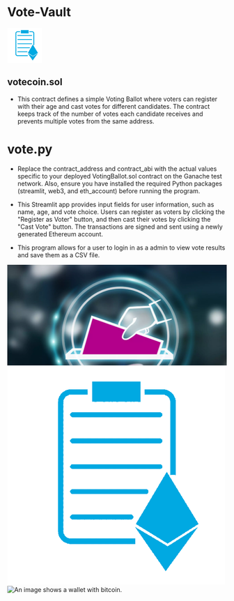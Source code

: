 # Vote-Vault 
<div style="text-align:left">
  <img src="Images/logoA.png" alt="Logo" width="80">
</div>

## votecoin.sol
* This contract defines a simple Voting Ballot where voters can register with their age and cast votes for different candidates. The contract keeps track of the number of votes each candidate receives and prevents multiple votes from the same address.
#
# vote.py
* Replace the contract_address and contract_abi with the actual values specific to your deployed VotingBallot.sol contract on the Ganache test network. Also, ensure you have installed the required Python packages (streamlit, web3, and eth_account) before running the program.

* This Streamlit app provides input fields for user information, such as name, age, and vote choice. Users can register as voters by clicking the "Register as Voter" button, and then cast their votes by clicking the "Cast Vote" button. The transactions are signed and sent using a newly generated Ethereum account.

* This program allows for a user to login in as a admin to view vote results and save them as a CSV file.

![picture 1](Images/voteA.png)
![picture 2](Images/logoA.png)
![An image shows a wallet with bitcoin.](Images/localhost.png)
